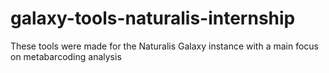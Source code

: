 # galaxy-tools-naturalis-internship
These tools were made for the Naturalis Galaxy instance with a main focus on metabarcoding analysis
